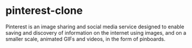 # pinterest-clone
Pinterest is an image sharing and social media service designed to enable saving and discovery of information on the internet using images, and on a smaller scale, animated GIFs and videos, in the form of pinboards.
